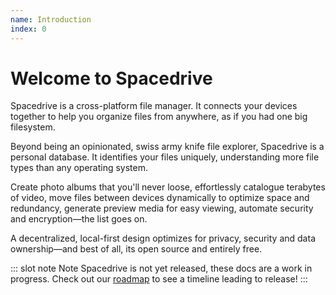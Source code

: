 ```yaml
---
name: Introduction
index: 0
---
```


# Welcome to Spacedrive

Spacedrive is a cross-platform file manager. It connects your devices together to help you organize files from anywhere, as if you had one big filesystem. 

Beyond being an opinionated, swiss army knife file explorer, Spacedrive is a personal database. It identifies your files uniquely, understanding more file types than any operating system. 

Create photo albums that you'll never loose, effortlessly catalogue terabytes of video, move files between devices dynamically to optimize space and redundancy, generate preview media for easy viewing, automate security and encryption—the list goes on.

A decentralized, local-first design optimizes for privacy, security and data ownership—and best of all, its open source and entirely free.


::: slot note Note
Spacedrive is not yet released, these docs are a work in progress. Check out our [roadmap](/roadmap) to see a timeline leading to release!
:::



